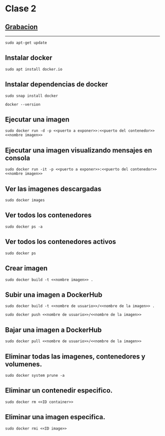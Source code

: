 # Clase 2


## [Grabacion](https://drive.google.com/file/d/1EEAXVLZZxtj55JzB0ngBb18NEUcPdMCQ/view?usp=sharing)
----------


```
sudo apt-get update
```

## Instalar docker

```
sudo apt install docker.io
```

## Instalar dependencias de docker

```
sudo snap install docker

docker --version
```

## Ejecutar una imagen

```
sudo docker run -d -p <<puerto a exponer>>:<<puerto del contenedor>> <<nombre imagen>>
```

## Ejecutar una imagen visualizando mensajes en consola

```
sudo docker run -it -p <<puerto a exponer>>:<<puerto del contenedor>> <<nombre imagen>>
```

## Ver las imagenes descargadas

```
sudo docker images
```

## Ver todos los contenedores

```
sudo docker ps -a
```

## Ver todos los contenedores activos

```
sudo docker ps
```

## Crear imagen

```
sudo docker build -t <<nombre imagen>> .
```

## Subir una imagen a DockerHub
```
sudo docker build -t <<nombre de usuario>>/<<nombre de la imagen>> .

sudo docker push <<nombre de usuario>>/<<nombre de la imagen>>
```

## Bajar una imagen a DockerHub
```
sudo docker pull <<nombre de usuario>>/<<nombre de la imagen>>
```

## Eliminar todas las imagenes, contenedores y volumenes.

```
sudo docker system prune -a
```

## Eliminar un contenedir especifico.

```
sudo docker rm <<ID container>>
```

## Eliminar una imagen especifica.

```
sudo docker rmi <<ID image>>
```
